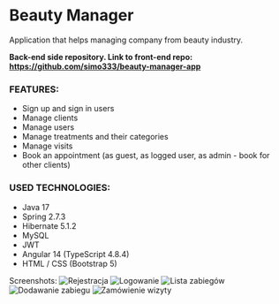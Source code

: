 # Beauty Manager
Application that helps managing company from beauty industry. 

**Back-end side repository. Link to front-end repo: https://github.com/simo333/beauty-manager-app**

### FEATURES:
* Sign up and sign in users
* Manage clients
* Manage users
* Manage treatments and their categories
* Manage visits
* Book an appointment (as guest, as logged user, as admin - book for other clients)


### USED TECHNOLOGIES:
* Java 17
* Spring 2.7.3
* Hibernate 5.1.2
* MySQL
* JWT
* Angular 14 (TypeScript 4.8.4)
* HTML / CSS (Bootstrap 5)

Screenshots:
![Rejestracja](https://user-images.githubusercontent.com/24356805/196720924-8f0042d2-81c2-4d2e-9879-e432801e015d.png)
![Logowanie](https://user-images.githubusercontent.com/24356805/196720951-ca8283ca-0e52-443d-b857-c8453f4a1483.png)
![Lista zabiegów](https://user-images.githubusercontent.com/24356805/196720973-8cfd62a4-eefd-4b0c-8bfc-db00fd74c1ee.png)
![Dodawanie zabiegu](https://user-images.githubusercontent.com/24356805/196720978-76ed3e7c-4da2-427b-8b85-210ea7c253f5.png)
![Zamówienie wizyty](https://user-images.githubusercontent.com/24356805/196720987-2e2aae66-f54e-497b-a181-4afac4b5e3b2.png)
